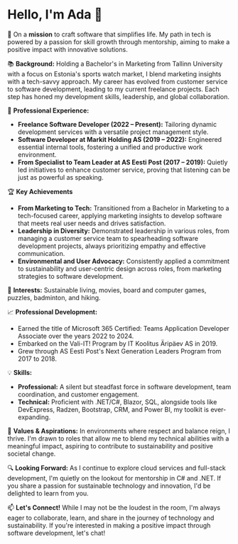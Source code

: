# Hello, I'm Ada 👋

🌱 On a **mission** to craft software that simplifies life. My path in tech is powered by a passion for skill growth through mentorship, aiming to make a positive impact with innovative solutions.


📚 **Background:**
Holding a Bachelor's in Marketing from Tallinn University with a focus on Estonia's sports watch market, I blend marketing insights with a tech-savvy approach. My career has evolved from customer service to software development, leading to my current freelance projects. Each step has honed my development skills, leadership, and global collaboration.

💼 **Professional Experience:**
- **Freelance Software Developer (2022 – Present):** Tailoring dynamic development services with a versatile project management style.
- **Software Developer at Markit Holding AS (2019 – 2022):** Engineered essential internal tools, fostering a unified and productive work environment.
- **From Specialist to Team Leader at AS Eesti Post (2017 – 2019):** Quietly led initiatives to enhance customer service, proving that listening can be just as powerful as speaking.


🏆 **Key Achievements**
- **From Marketing to Tech:** Transitioned from a Bachelor in Marketing to a tech-focused career, applying marketing insights to develop software that meets real user needs and drives satisfaction.
- **Leadership in Diversity:** Demonstrated leadership in various roles, from managing a customer service team to spearheading software development projects, always prioritizing empathy and effective communication.
- **Environmental and User Advocacy:** Consistently applied a commitment to sustainability and user-centric design across roles, from marketing strategies to software development.

🎲 **Interests:**
Sustainable living, movies, board and computer games, puzzles, badminton, and hiking.

📈 **Professional Development:**
- Earned the title of Microsoft 365 Certified: Teams Application Developer Associate over the years 2022 to 2024.
- Embarked on the Vali-IT! Program by IT Koolitus Äripäev AS in 2019.
- Grew through AS Eesti Post's Next Generation Leaders Program from 2017 to 2018.

💡 **Skills:**
- **Professional:** A silent but steadfast force in software development, team coordination, and customer engagement.
- **Technical:** Proficient with .NET/C#, Blazor, SQL, alongside tools like DevExpress, Radzen, Bootstrap, CRM, and Power BI, my toolkit is ever-expanding.

🌿 **Values & Aspirations:**
In environments where respect and balance reign, I thrive. I'm drawn to roles that allow me to blend my technical abilities with a meaningful impact, aspiring to contribute to sustainability and positive societal change.

🔍 **Looking Forward:**
As I continue to explore cloud services and full-stack development, I'm quietly on the lookout for mentorship in C# and .NET. If you share a passion for sustainable technology and innovation, I'd be delighted to learn from you.

📫 **Let's Connect!**
While I may not be the loudest in the room, I'm always eager to collaborate, learn, and share in the journey of technology and sustainability. If you're interested in making a positive impact through software development, let's chat!
<!-- 🌟 Hi! 🌟

I'm Ada, a passionate technology professional with background in C#, .NET, and Azure, driven by the pursuit of continuous learning and the desire to make a positive impact through technology. With a foundation in marketing and customer support, I bring a unique perspective to tech, focusing on user-centric solutions and engaging digital experiences.

🚀 **My Journey:**
Embarking on a dynamic path, I've transitioned from mastering customer support to embracing the challenges of backend development. My journey is fueled by a commitment to excellence, innovation, and balance - striving to blend technical prowess with meaningful contributions to our world.

💡 **What I Do:**
- 🌐 Develop robust, scalable web applications using Blazor and .NET.
- 📊 Manage and manipulate data with SQL, ensuring insights drive decision-making.
- 🌱 Advocate for sustainability in tech, integrating eco-friendly practices into development.
- 👥 Lead and mentor, sharing knowledge to uplift fellow tech enthusiasts. 

🌿 **Values & Aspirations:**
I thrive in environments that champion respect, balance, and innovation. Aspiring to roles that fuse technical expertise with leadership, I aim to contribute to projects that prioritize environmental sustainability and social impact.


🔍 **Looking Forward:**
I'm on a quest to deepen my expertise in back-end front-end technologies, eyeing certifications and community engagement as avenues for growth. As part of this journey, I'm actively seeking mentorship opportunities with seasoned professionals in these areas. I believe in the power of shared knowledge and experience to accelerate learning and open new pathways. If you're passionate about technology and purpose-driven development and open to mentoring, I'd be honored to connect and learn from your insights. Join me in exploring the intersection of technology and purpose, as we navigate the evolving landscape of tech together.

📫 **Let's Connect:**
Feel free to reach out for collaborations, mentoring, or just to exchange ideas on how technology can create a brighter future for all.
-->
<!--
**eiramada/eiramada** is a ✨ _special_ ✨ repository because its `README.md` (this file) appears on your GitHub profile.

Here are some ideas to get you started:

- 🔭 I’m currently working on ...
- 🌱 I’m currently learning ...
- 👯 I’m looking to collaborate on ...
- 🤔 I’m looking for help with ...
- 💬 Ask me about ...
- 📫 How to reach me: ...
- 😄 Pronouns: ...
- ⚡ Fun fact: ...
-->
